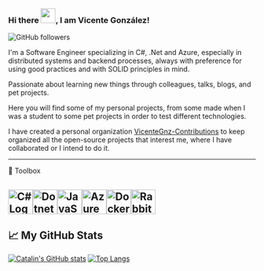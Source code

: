 ### Hi there <img src="https://raw.githubusercontent.com/MartinHeinz/MartinHeinz/master/wave.gif" width="30px">, I am Vicente González!

![GitHub followers](https://img.shields.io/github/followers/vicentegnz?style=social)

I'm a Software Engineer specializing in C#, .Net and Azure, especially in distributed systems and backend processes, always with preference for using good practices and with SOLID principles in mind.

Passionate about learning new things through colleagues, talks, blogs, and pet projects.

Here you will find some of my personal projects, from some made when I was a student to some pet projects in order to test different technologies.

I have created a personal organization [VicenteGnz-Contributions](https://github.com/vicentegnz-contributions)
 to keep organized all the open-source projects that interest me, where I have collaborated or I intend to do it.

---

🧰 Toolbox

<img src="https://iconape.com/wp-content/files/sh/51404/svg/c--4.svg" alt="C# Logo" width="50" height="50"/><img src="https://cdn.worldvectorlogo.com/logos/dot-net-core-7.svg" alt="Dotnet Logo" width="50" height="50"/><img src="https://cdn.worldvectorlogo.com/logos/logo-javascript.svg" alt="JavaScript Logo" width="50" height="50"/><img src="https://cdn.worldvectorlogo.com/logos/azure-1.svg" alt="Azure Logo" width="50" height="50"/><img src="https://cdn.worldvectorlogo.com/logos/docker.svg" alt="Docker Logo" width="50" height="50"/><img src="https://cdn.worldvectorlogo.com/logos/rabbitmq.svg" alt="Rabbitmq Logo" width="50" height="50"/> 
---

## &#x1f4c8; My GitHub Stats

[![Catalin's GitHub stats](https://github-readme-stats.vercel.app/api?username=vicentegnz&theme=dark)](https://github.com/anuraghazra/github-readme-stats)   [![Top Langs](https://github-readme-stats.vercel.app/api/top-langs/?username=vicentegnz&hide=java,html,css&theme=dark)](https://github.com/anuraghazra/github-readme-stats)
